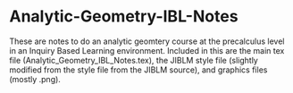 # Analytic-Geometry-IBL-Notes
These are notes to do an analytic geomtery course at the precalculus level in an Inquiry Based Learning environment.
Included in this are the main tex file (Analytic_Geometry_IBL_Notes.tex), the JIBLM style file (slightly modified from the style file from the JIBLM source), and graphics files (mostly .png).
